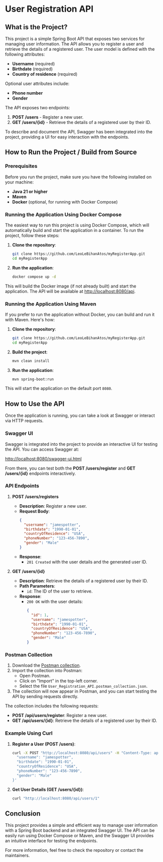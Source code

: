 # User Registration API

## What is the Project?

This project is a simple Spring Boot API that exposes two services for managing user information. The API allows you to register a user and retrieve the details of a registered user. The user model is defined with the following attributes:

- **Username** (required)
- **Birthdate** (required)
- **Country of residence** (required)

Optional user attributes include:
- **Phone number**
- **Gender**

The API exposes two endpoints:
1. **POST /users** - Register a new user.
2. **GET /users/{id}** - Retrieve the details of a registered user by their ID.

To describe and document the API, Swagger has been integrated into the project, providing a UI for easy interaction with the endpoints.

## How to Run the Project / Build from Source

### Prerequisites

Before you run the project, make sure you have the following installed on your machine:

- **Java 21 or higher**
- **Maven**
- **Docker** (optional, for running with Docker Compose)

### Running the Application Using Docker Compose

The easiest way to run this project is using Docker Compose, which will automatically build and start the application in a container. To run the project, follow these steps:

1. **Clone the repository**:
   ```bash
   git clone https://github.com/LeoLeBihanAtos/myRegisterApp.git
   cd myRegisterApp
   ```

2. **Run the application**:
   ```bash
   docker compose up -d
   ```

This will build the Docker image (if not already built) and start the application. The API will be available at [http://localhost:8080/api](http://localhost:8080/api).

### Running the Application Using Maven

If you prefer to run the application without Docker, you can build and run it with Maven. Here's how:

1. **Clone the repository**:
   ```bash
   git clone https://github.com/LeoLeBihanAtos/myRegisterApp.git
   cd myRegisterApp
   ```

2. **Build the project**:
   ```bash
   mvn clean install
   ```

3. **Run the application**:
   ```bash
   mvn spring-boot:run
   ```

This will start the application on the default port `8080`.

## How to Use the API

Once the application is running, you can take a look at Swagger or interact via HTTP requests.

### Swagger UI

Swagger is integrated into the project to provide an interactive UI for testing the API. You can access Swagger at:

[http://localhost:8080/swagger-ui.html](http://localhost:8080/swagger-ui.html)

From there, you can test both the **POST /users/register** and **GET /users/{id}** endpoints interactively.

### API Endpoints

1. **POST /users/registers**
    - **Description**: Register a new user.
    - **Request Body**:
      ```json
      {
        "username": "jamespotter",
        "birthdate": "1990-01-01",
        "countryOfResidence": "USA",
        "phoneNumber": "123-456-7890",
        "gender": "Male"
      }
      ```
    - **Response**:
        - `201 Created` with the user details and the generated user ID.

2. **GET /users/{id}**
    - **Description**: Retrieve the details of a registered user by their ID.
    - **Path Parameters**:
        - `id`: The ID of the user to retrieve.
    - **Response**:
        - `200 OK` with the user details:
          ```json
          {
            "id": 1,
            "username": "jamespotter",
            "birthdate": "1990-01-01",
            "countryOfResidence": "USA",
            "phoneNumber": "123-456-7890",
            "gender": "Male"
          }
          ```

### Postman Collection

1. Download the [Postman collection](./User_Registration_API.postman_collection.json).
2. Import the collection into Postman:
    - Open Postman.
    - Click on "Import" in the top-left corner.
    - Select the file `User_Registration_API.postman_collection.json`.
3. The collection will now appear in Postman, and you can start testing the API by sending requests directly.

The collection includes the following requests:
- **POST /api/users/register**: Register a new user.
- **GET /api/users/{id}**: Retrieve the details of a registered user by their ID.

### Example Using Curl

1. **Register a User (POST /users)**:
   ```bash
   curl -X POST "http://localhost:8080/api/users" -H "Content-Type: application/json" -d '{
     "username": "jamespotter",
     "birthdate": "1990-01-01",
     "countryOfResidence": "USA",
     "phoneNumber": "123-456-7890",
     "gender": "Male"
   }'
   ```

2. **Get User Details (GET /users/{id})**:
   ```bash
   curl "http://localhost:8080/api/users/1"
   ```

## Conclusion

This project provides a simple and efficient way to manage user information with a Spring Boot backend and an integrated Swagger UI. The API can be easily run using Docker Compose or Maven, and the Swagger UI provides an intuitive interface for testing the endpoints.

For more information, feel free to check the repository or contact the maintainers.

   
